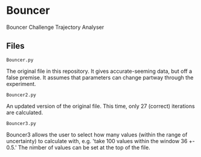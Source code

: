 # Bouncer
Bouncer Challenge Trajectory Analyser

## Files

    Bouncer.py

The original file in this repository. It gives accurate-seeming data, but off a false premise.
It assumes that parameters can change partway through the experiment.

    Bouncer2.py

An updated version of the original file. This time, only 27 (correct) iterations are calculated.

    Bouncer3.py

Bouncer3 allows the user to select how many values (within the range of uncertainty) to calculate with, e.g. 'take 100 values within the window 36 +- 0.5.' The nimber of values can be set at the top of the file.